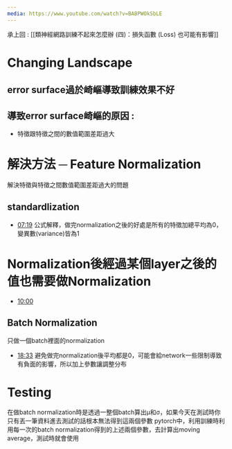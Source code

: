 ```yaml
---
media: https://www.youtube.com/watch?v=BABPWOkSbLE
---
```

承上回 : [[類神經網路訓練不起來怎麼辦 (四)：損失函數 (Loss) 也可能有影響]]

# Changing Landscape

## error surface過於崎嶇導致訓練效果不好

## 導致error surface崎嶇的原因 : 

- 特徵跟特徵之間的數值範圍差距過大

# 解決方法 ─ Feature Normalization

解決特徵與特徵之間數值範圍差距過大的問題

## standardlization 


- [07:19](https://www.youtube.com/watch?v=BABPWOkSbLE&t=440#t=07:20.00) 公式解釋，做完normalization之後的好處是所有的特徵加總平均為0，變異數(variance)皆為1

# Normalization後經過某個layer之後的值也需要做Normalization 

- [10:00](https://www.youtube.com/watch?v=BABPWOkSbLE&t=600#t=10:00.15) 

## Batch Normalization

只做一個batch裡面的normalization


- [18:33](https://www.youtube.com/watch?v=BABPWOkSbLE&t=1114#t=18:33.55) 避免做完normalization後平均都是0，可能會給network一些限制導致有負面的影響，所以加上參數讓調整分布

# Testing

在做batch normalization時是透過一整個batch算出μ和σ，如果今天在測試時你只有丟一筆資料進去測試的話根本無法得到這兩個參數
pytorch中，利用訓練時利用每一次的batch normalization得到的上述兩個參數，去計算出moving average，測試時就會使用

